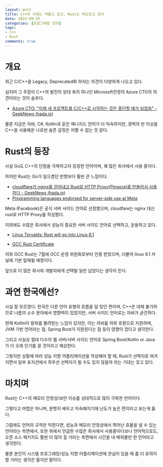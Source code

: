 ```yaml
---
layout: post
title: C++의 시대는 저물고 있고, Rust는 떠오르고 있다
date: 2022-09-25
categories: [프로그래밍 언어]
tags: 
- C++
- Rust
comments: true
---
```


# 개요

최근 C/C++을 Legacy, Deprecated화 하자는 의견이 다양하게 나오고 있다.

심지어 그 주장이 C++의 발전의 양대 축의 하나인 Microsoft진영의 Azure CTO의 의견이라는 것이 슬프다.

- [Azure CTO: "이제 새 프로젝트를 C/C++로 시작하는 것은 중단할 때가 되었음" - GeekNews (hada.io)](https://news.hada.io/topic?id=7447&utm_source=slack&utm_medium=bot&utm_campaign=TDJ651VS4)

물론 지금은 자바, C#, Kotlin과 같은 매니지드 언어가 더 익숙하지만, 경력의 반 이상을 C++을 사용해온 나로썬 슬픈 감정은 어쩔 수 없는 것 같다.

# Rust의 등장

사실 Go도 C++의 단점을 극복하고자 등장한 언어이며, 꽤 많은 회사에서 사용 중이다.

하지만 Rust는 Go가 일으켰던 반향보다 훨씬 큰 느낌이다.

- [cloudflare가 nginx를 걷어내고 Rust로 HTTP Proxy(Pingora)를 만들어서 사용하다 - GeekNews (hada.io)](https://news.hada.io/topic?id=7400&utm_source=slack&utm_medium=bot&utm_campaign=TDJ651VS4)
- [Programming languages endorsed for server-side use at Meta](https://engineering.fb.com/2022/07/27/developer-tools/programming-languages-endorsed-for-server-side-use-at-meta/)

Meta (Facebook)은 공식 서버 사이드 언어로 선정했으며, cloudfare는 nginx 대신 rust로 HTTP Proxy를 작성했다.

이외에도 수많은 회사에서 성능이 중요한 서버 사이드 언어로 선택하고, 운용하고 있다.

- [Linus Torvalds: Rust will go into Linux 6.1](https://www.zdnet.com/article/linus-torvalds-rust-will-go-into-linux-6-1/)

- [GCC Rust Certificate](https://gcc.gnu.org/pipermail/gcc/2022-July/239057.html)

이와 GCC Rust는 7월에 GCC 운영 위원회로부터 인증 받았으며, 더불어 linux 6.1 커널에 기본 탑재될 예정이다.

앞으로 더 많은 회사와 개발자에게 선택될 일만 남았다는 생각이 든다.

# 과연 한국에선?

사실 잘 모르겠다. 한국은 다른 언어 유행의 흐름을 덜 탔던 편이며, C++은 대체 불가하므로 나름의 소수 분야에서 영향력이 있었지만, 서버 사이드 언어로는 자바가 굳건하다.

현재 Kotlin이 왕좌를 물려받는 느낌이 있지만, 이는 자바를 하위 호환으로 지원하며, JVM 기반 언어라는 점, Spring Boot가 지원된다는 점 등이 영향이 컸다고 생각한다.

그리고 사실상 절대 다수의 웹 서버/서버 사이드 언어로 Spring Boot/Kotlin or Java가 더 오래 인기를 끌 것이라고 예상한다.

그렇지만 상황에 따라 성능 지향 어플리케이션을 작성해야 할 때, Rust가 선택지로 여겨지면서 일부 포지션에서 최우선 선택지가 될 수도 있지 않을까 라는 기대는 갖고 있다.

# 마치며

Rust는 C++의 메모리 안정성/보안 이슈를 상대적으로 많이 극복한 언어이다.

그렇다고 마법은 아니며, 분명히 배우고 익숙해지기에 난도가 높은 편이라고 보는게 옳다.

그럼에도 언어의 규칙만 익힌다면, 성능과 메모리 안정성에서 뛰어난 효율을 낼 수 있는 언어라는 측면에서, 또한 위에서 언급한 수많은 회사에서 사용중이다보니 언어적으로도, 오픈 소스 패키지도 훨씬 더 많아 질 거라는 측면에서 시간을 내 배워볼만 한 언어라고 생각한다.

물론 본인이 시스템 프로그래밍/성능 지향 어플리케이션에 관심이 있을 때 좀 더 유의미할 거라는 생각은 들지만 말이다.